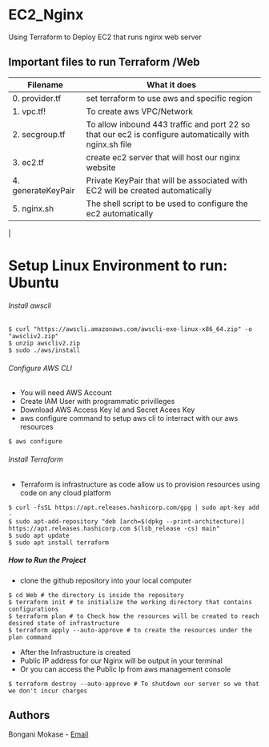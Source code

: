 # EC2_Nginx
Using Terraform to Deploy EC2 that runs nginx web server

## Important files to run Terraform /Web

| Filename | What it does |
| --- | --- |
| 0. provider.tf | set terraform to use aws and specific region |
| 1.  vpc.tf! | To create aws VPC/Network |
| 2. secgroup.tf | To allow inbound 443 traffic and port 22 so that our ec2 is configure automatically with nginx.sh file|
| 3. ec2.tf | create ec2 server that will host our nginx website |
| 4. generateKeyPair | Private KeyPair that will be associated with EC2 will be created automatically |
| 5. nginx.sh | The shell script to be used to configure the ec2 automatically |
| 
# Setup Linux Environment to run: Ubuntu
###### Install awscli
```
$ curl "https://awscli.amazonaws.com/awscli-exe-linux-x86_64.zip" -o "awscliv2.zip"
$ unzip awscliv2.zip
$ sudo ./aws/install
```
###### Configure AWS CLI
* You will need AWS Account
* Create IAM User with programmatic privilleges
* Download AWS Access Key Id and Secret Acees Key
* aws configure command to setup aws cli to interract with our aws resources

```
$ aws configure
```

###### Install Terraform
* Terraform is infrastructure as code  allow us to provision resources using code on any cloud platform

```
$ curl -fsSL https://apt.releases.hashicorp.com/gpg | sudo apt-key add -
$ sudo apt-add-repository "deb [arch=$(dpkg --print-architecture)] https://apt.releases.hashicorp.com $(lsb_release -cs) main"
$ sudo apt update
$ sudo apt install terraform
```

##### How to Run the Project
* clone the github repository into your local computer

```
$ cd Web # the directory is inside the repository
$ terraform init # to initialize the working directory that contains configurations
$ terraform plan # to Check how the resources will be created to reach desired state of infrastructure
$ terraform apply --auto-approve # to create the resources under the plan command
```
* After the Infrastructure is created
* Public IP address for our Nginx will be output in your terminal
* Or you can access the Public Ip from aws management console

```
$ terraform destroy --auto-approve # To shutdown our server so we that we don't incur charges
```
## Authors

Bongani Mokase - [Email](bonganimokase@gmail.com)





